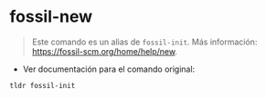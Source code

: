 # fossil-new

> Este comando es un alias de `fossil-init`.
> Más información: <https://fossil-scm.org/home/help/new>.

- Ver documentación para el comando original:

`tldr fossil-init`
